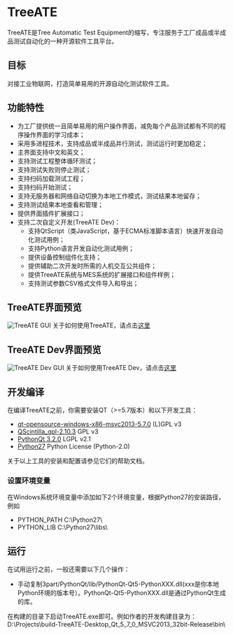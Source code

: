 # TreeATE
TreeATE是Tree Automatic Test Equipment的缩写，专注服务于工厂成品或半成品测试自动化的一种开源软件工具平台。

## 目标
对接工业物联网，打造简单易用的开源自动化测试软件工具。

## 功能特性
* 为工厂提供统一且简单易用的用户操作界面，减免每个产品测试都有不同的程序操作界面的学习成本；
* 采用多进程技术，支持成品或半成品并行测试，测试运行时更加稳定；
* 主界面支持中文和英文；
* 支持测试工程整体循环测试；
* 支持测试失败则停止测试；
* 支持扫码加载测试工程；
* 支持扫码开始测试；
* 支持无服务器和网络自动切换为本地工作模式，测试结果本地留存；
* 支持测试结果本地查看和管理；
* 提供界面插件扩展接口；
* 支持二次自定义开发(TreeATE Dev)：
  * 支持QtScript（类JavaScript，基于ECMA标准脚本语言）快速开发自动化测试用例；
  * 支持Python语言开发自动化测试用例；
  * 提供设备控制组件化支持；
  * 提供辅助二次开发时所需的人机交互公共组件；
  * 提供TreeATE系统与MES系统的扩展接口和组件样例；
  * 支持测试参数CSV格式文件导入和导出；

TreeATE界面预览
-------------------------------------------------------------------------------
![TreeATE GUI](https://raw.githubusercontent.com/WilliamYinwei/TreeATE/master/Doc/images/TreeATE.png)
关于如何使用TreeATE，请点击[这里](https://github.com/WilliamYinwei/TreeATE/wiki/Start-TreeATE)

TreeATE Dev界面预览
-------------------------------------------------------------------------------
![TreeATE Dev GUI](https://raw.githubusercontent.com/WilliamYinwei/TreeATE/master/Doc/images/TreeATE%20Dev.png)
关于如何使用TreeATE Dev，请点击[这里](https://github.com/WilliamYinwei/TreeATE/wiki/TreeATE-Dev)

## 开发编译

在编译TreeATE之前，你需要安装QT（>=5.7版本）和以下开发工具：
* [qt-opensource-windows-x86-msvc2013-5.7.0](https://www.qt.io/)	(L)GPL v3
* [QScintilla_gpl-2.10.3](https://riverbankcomputing.com/software/qscintilla/download) GPL v3
* [PythonQt 3.2.0](http://pythonqt.sourceforge.net)	LGPL v2.1
* [Python27](https://www.python.org/ftp/python/2.7.15/python-2.7.15.msi) Python License (Python-2.0)

关于以上工具的安装和配置请参见它们的帮助文档。

### 设置环境变量
在Windows系统环境变量中添加如下2个环境变量，根据Python27的安装路径，例如
* PYTHON_PATH  C:\Python27\
* PYTHON_LIB  C:\Python27\libs\

运行
-------------------------------------------------------------------------------
在试用运行之前，一般还需要以下几个操作：
* 手动复制3part/PythonQt/lib/PythonQt-Qt5-PythonXXX.dll(xxx是你本地Python环境的版本号）。PythonQt-Qt5-PythonXXX.dll是通过PythonQt生成的库。

在构建的目录下启动TreeATE.exe即可。例如作者的开发构建目录为：
D:\Projects\build-TreeATE-Desktop_Qt_5_7_0_MSVC2013_32bit-Release\bin\

